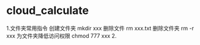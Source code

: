 # cloud_calculate
1.文件夹常用指令
创建文件夹 mkdir xxx
删除文件 rm xxx.txt
删除文件夹 rm -r xxx
为文件夹降低访问权限 chmod 777 xxx
2.

